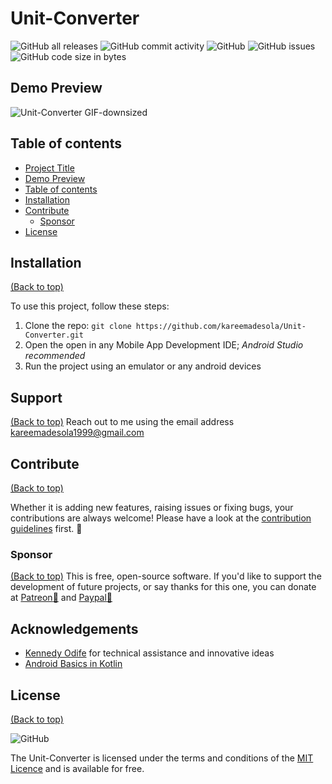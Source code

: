 # Unit-Converter
<!-- Add buttons here -->
![GitHub all releases](https://img.shields.io/github/downloads/kareemadesola/unit-converter/total?color=%2342f554&logo=Github&style=flat-square)<!--![GitHub release (latest by date)](https://img.shields.io/github/downloads/kareemadesola/unit-converter/v1.0/total)-->
![GitHub commit activity](https://img.shields.io/github/commit-activity/y/kareemadesola/unit-converter)
![GitHub](https://img.shields.io/github/license/kareemadesola/unit-converter)
![GitHub issues](https://img.shields.io/github/issues/kareemadesola/unit-converter)
![GitHub code size in bytes](https://img.shields.io/github/languages/code-size/kareemadesola/unit-converter)

## Demo Preview
![Unit-Converter GIF-downsized](https://user-images.githubusercontent.com/43554971/129746573-dc54a97e-f241-41d6-8ded-726c02ca61a9.gif)

## Table of contents
- [Project Title](#unit-converter)
- [Demo Preview](#demo-preview)
- [Table of contents](#table-of-contents)
- [Installation](#installation)
- [Contribute](#contribute)
    - [Sponsor](#sponsor)
- [License](#license)

## Installation
[(Back to top)](#table-of-contents)

To use this project, follow these steps:

 1. Clone the repo: ```git clone
    https://github.com/kareemadesola/Unit-Converter.git```
  2. Open the open in any Mobile App Development IDE; *Android Studio recommended*
  3. Run the project using an emulator or any android devices

## Support
[(Back to top)](#table-of-contents)
Reach out to me using the email address kareemadesola1999@gmail.com
 
## Contribute
[(Back to top)](#table-of-contents)

Whether it is adding new features, raising issues or fixing bugs, your contributions are always welcome! Please have a look at the [contribution guidelines](.github/CONTRIBUTING.md) first. :tada:

### Sponsor
[(Back to top)](#table-of-contents)
This is free, open-source software. If you'd like to support the development of future projects, or say thanks for this one, you can donate at [Patreon:sparkling_heart:](https://www.patreon.com/kareemadesola?fan_landing=true)  and [Paypal:money_with_wings:](https://www.paypal.me/kareemadesola)
 
 ## **Acknowledgements**

-   [Kennedy Odife](https://github.com/odifek)  for technical assistance and innovative ideas
- [Android Basics in Kotlin](https://developer.android.com/courses/android-basics-kotlin/course)

## License
[(Back to top)](#table-of-contents)

![GitHub](https://img.shields.io/github/license/kareemadesola/unit-converter)

The Unit-Converter is licensed under the terms and conditions of the [MIT Licence](https://opensource.org/licenses/MIT) and is available for free.
